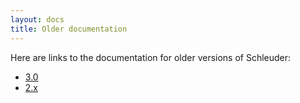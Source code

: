 ```yaml
---
layout: docs
title: Older documentation
---
```


Here are links to the documentation for older versions of Schleuder:

* [3.0](3.0/)
* [2.x](https://schleuder2.nadir.org/documentation.html)

